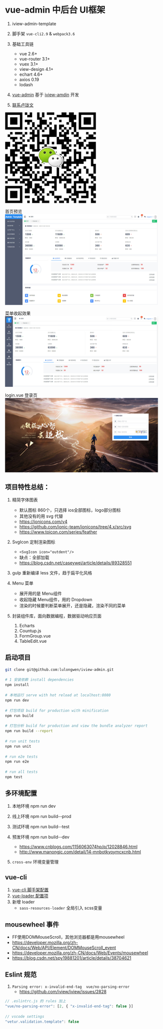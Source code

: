 # vue-admin 中后台 UI框架
1. iview-admin-template
2. 脚手架 `vue-cli2.9` & `webpack3.6`
3. 基础工具链
	- vue 2.6+
	- vue-router 3.1+
	- vuex 3.1+
	- view-design 4.1+
	- echart 4.6+
	- axios 0.19
	- lodash

4. [vue-admin](https://github.com/lulongwen/iview-admin) 基于 [iview-amdin](https://github.com/iview/iview-admin) 开发

5. [联系卢珑文](https://lulongwen.com)

![联系卢珑文](static/assets/images/wechat.jpg)

首页预览
![home 首页](static/ui/home.jpg)

菜单收起效果
![home 首页菜单](static/ui/menu.jpg)

login.vue 登录页
![login 登录页](static/ui/login.jpg)


## 项目特性总结：

1. 精简字体图表
    - 默认图标 860个，只选择 ios全部图标，logo部分图标
    - 其他没有的用 svg 代替
    - https://ionicons.com/v4
    - https://github.com/ionic-team/ionicons/tree/4.x/src/svg
    - https://www.toicon.com/series/feather

2. SvgIcon 定制渲染图标
    - `<SvgIcon icon="outdent"/>`
    - 缺点：全部加载
    - https://blog.csdn.net/caseywei/article/details/89328551

3. gulp 重新编译 less 文件，趋于扁平化风格

4. Menu 菜单
    - 展开用的是 Menu组件
    - 收起隐藏 Menu组件，用的 Dropdown
    - 渲染的时候要判断菜单展开，还是隐藏，渲染不同的菜单

5. 封装组件库，面向数据编程，数据驱动响应页面
    1. Echarts
    2. Countup.js
    3. FormGroup.vue
    4. TableEdit.vue


## 启动项目

``` bash
git clone git@github.com:lulongwen/iview-admin.git

# 1 安装依赖 install dependencies
npm install

# 本地运行 serve with hot reload at localhost:8080
npm run dev

# 打包项目 build for production with minification
npm run build

# 打包分析 build for production and view the bundle analyzer report
npm run build --report

# run unit tests
npm run unit

# run e2e tests
npm run e2e

# run all tests
npm test
```

## 多环境配置
1. 本地环境 npm run dev
2. 线上环境 npm run build--prod
3. 测试环境 npm run build--test
4. 预发环境 npm run build--dev
    - https://www.cnblogs.com/1156063074hp/p/12028846.html
    - http://www.manongjc.com/detail/14-mnbotkyoymcxcnb.html

5. `cross-env` 环境变量管理


## vue-cli
1. [vue-cli 脚手架配置](http://vuejs-templates.github.io/webpack/)
2. [vue-loader 配置项](http://vuejs.github.io/vue-loader)
3. 新增 loader
    - `sass-resources-loader` 全局引入 scss变量


## mousewheel 事件
- FF使用DOMMouseScroll，其他浏览器都是用mousewheel
- https://developer.mozilla.org/zh-CN/docs/Web/API/Element/DOMMouseScroll_event
- https://developer.mozilla.org/zh-CN/docs/Web/Events/mousewheel
- https://blog.csdn.net/spy19881201/article/details/38704621


## Eslint 规范

1. `Parsing error: x-invalid-end-tag  vue/no-parsing-error`
    - https://github.com/iview/iview/issues/2828

```jsx
// .eslintrc.js 的 rules 加上
"vue/no-parsing-error": [2, { "x-invalid-end-tag": false }]

// vscode settings
"vetur.validation.template": false
```
